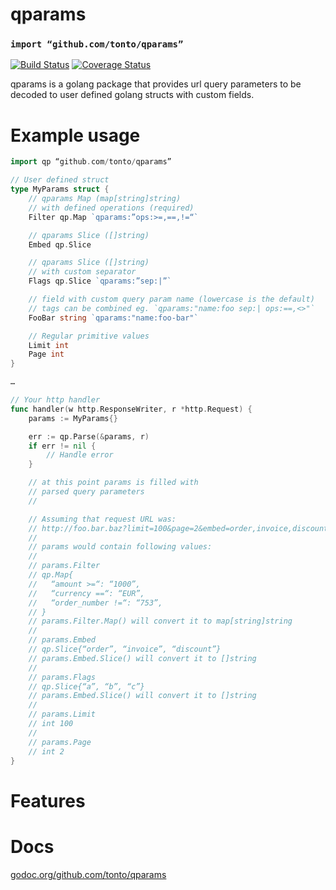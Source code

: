 # qparams
### `import “github.com/tonto/qparams”`
[![Build Status](https://travis-ci.org/tonto/qparams.svg?branch=master)](https://travis-ci.org/tonto/qparams)  [![Coverage Status](https://coveralls.io/repos/github/tonto/qparams/badge.svg?branch=master)](https://coveralls.io/github/tonto/qparams?branch=master)
 
qparams is a golang package that provides url query parameters to be decoded to user defined golang structs with custom fields.

# Example usage
```go
import qp “github.com/tonto/qparams”

// User defined struct
type MyParams struct {
	// qparams Map (map[string]string)
	// with defined operations (required)
	Filter qp.Map `qparams:”ops:>=,==,!=“`

	// qparams Slice ([]string)
	Embed qp.Slice 

	// qparams Slice ([]string)
	// with custom separator
	Flags qp.Slice `qparams:”sep:|”`

    // field with custom query param name (lowercase is the default)
    // tags can be combined eg. `qparams:"name:foo sep:| ops:==,<>"`
    FooBar string `qparams:"name:foo-bar"`

	// Regular primitive values
	Limit int
	Page int
}

…

// Your http handler
func handler(w http.ResponseWriter, r *http.Request) {
	params := MyParams{}

	err := qp.Parse(&params, r)
	if err != nil {
		// Handle error
	}

	// at this point params is filled with 
	// parsed query parameters
	//

	// Assuming that request URL was:
	// http://foo.bar.baz?limit=100&page=2&embed=order,invoice,discount&filter=amount>=1000,currency==EUR,order_number!=753&flags=a|b|c
	//
	// params would contain following values:
	//
	// params.Filter 
	// qp.Map{
	//   “amount >=“: “1000”,
	//   “currency ==“: “EUR”,
	//   “order_number !=“: “753”,
	// }
	// params.Filter.Map() will convert it to map[string]string
	//
	// params.Embed
	// qp.Slice{“order”, “invoice”, “discount”}
	// params.Embed.Slice() will convert it to []string
	//
	// params.Flags
	// qp.Slice{“a”, “b”, “c”}
	// params.Embed.Slice() will convert it to []string
	//
	// params.Limit
	// int 100
	//
	// params.Page
	// int 2
}
```	

# Features
# Docs
[godoc.org/github.com/tonto/qparams](http://godoc.org/github.com/tonto/qparams)
